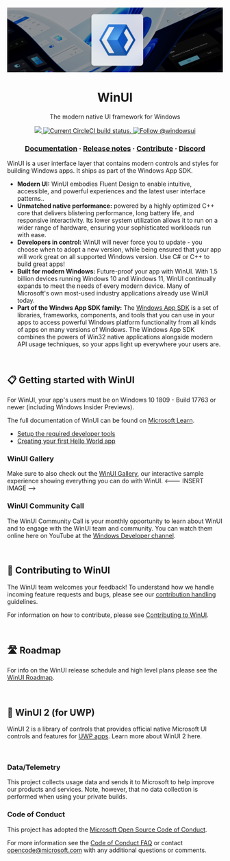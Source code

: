 ![WinUI hero image](docs/images/banner.png)

<h1 align="center">
    WinUI
</h1>
<p align="center">
  The modern native UI framework for Windows
</p>



<p align="center">
  <a href="https://www.nuget.org/packages/Microsoft.UI.Xaml/absoluteLatest">
    <img src="https://img.shields.io/nuget/vpre/Microsoft.UI.Xaml.svg" alt=" " />
  </a>
  <a href="https://dev.azure.com/ms/microsoft-ui-xaml/_apis/build/status/WinUI-Public-MUX-CI?branchName=main">
    <img src="https://dev.azure.com/ms/microsoft-ui-xaml/_apis/build/status/WinUI-Public-MUX-CI?branchName=main" alt="Current CircleCI build status." />
  </a>
  <a href="https://twitter.com/intent/follow?screen_name=windowsui">
    <img src="https://img.shields.io/twitter/follow/windowsui.svg?label=Follow WinUI on X" alt="Follow @windowsui" />
  </a>
</p>

<h3 align="center">
  <a href="https://microsoft.com">Documentation</a>
  <span> · </span>
  <a href="https://microsoft.com">Release notes</a>
  <span> · </span>
  <a href="https://microsoft.com">Contribute</a>
  <span> · </span>
  <a href="https://microsoft.com">Discord</a>
</h3>

WinUI is a user interface layer that contains modern controls and styles for building Windows apps. It ships as part of the Windows App SDK.

- **Modern UI:** WinUI embodies Fluent Design to enable intuitive, accessible, and powerful experiences and the latest user interface patterns..
- **Unmatched native performance:** powered by a highly optimized C++ core that delivers blistering performance, long battery life, and responsive interactivity. Its lower system utilization allows it to run on a wider range of hardware, ensuring your sophisticated workloads run with ease.
- **Developers in control:** WinUI will never force you to update - you choose when to adopt a new version, while being ensured that your app will work great on all supported Windows version. Use C# or C++ to build great apps!
- **Built for modern Windows:** Future-proof your app with WinUI. With 1.5 billion devices running Windows 10 and Windows 11, WinUI continually expands to meet the needs of every modern device. Many of Microsoft's own most-used industry applications already use WinUI today.
- **Part of the Windws App SDK family:** The [Windows App SDK](https://github.com/microsoft/WindowsAppSDK) is a set of libraries, frameworks, components, and tools that you can use in your apps to access powerful Windows platform functionality from all kinds of apps on many versions of Windows. The Windows App SDK combines the powers of Win32 native applications alongside modern API usage techniques, so your apps light up everywhere your users are. 

</br>

## 📋 Getting started with WinUI

For WinUI, your app's users must be on Windows 10 1809 - Build 17763 or newer (including Windows Insider Previews).

The full documentation of WinUI can be found on [Microsoft Learn][docs].

- [Setup the required developer tools][setup]
- [Creating your first Hello World app][hello-world]

[setup]: https://microsoft.com
[hello-world]: https://microsoft.com
[docs]: https://microsoft.com

### WinUI Gallery
Make sure to also check out the [WinUI Gallery][winui-gallery], our interactive sample experience showing everything you can do with WinUI.
<--- INSERT IMAGE -->

[winui-gallery]: https://microsoft.com

### WinUI Community Call
The WinUI Community Call is your monthly opportunity to learn about WinUI and to engage with the WinUI team and community. You can watch them online here on YouTube at the [Windows Developer channel](https://www.youtube.com/channel/UCzLbHrU7U3cUDNQWWAqjceA).

</br>

## 📢 Contributing to WinUI

The WinUI team welcomes your feedback! To understand how we handle incoming feature requests and bugs, please see our [contribution handling](docs/contribution_handling.md) guidelines.

For information on how to contribute, please see [Contributing to WinUI](CONTRIBUTING.md).

</br>

## 🛣️ Roadmap

For info on the WinUI release schedule and high level plans please see the [WinUI Roadmap](docs/roadmap.md).

</br>

## 🔧 WinUI 2 (for UWP)
WinUI 2 is a library of controls that provides official native Microsoft UI controls and features for [UWP apps](https://docs.microsoft.com/windows/uwp/index). Learn more about WinUI 2 here.

</br>

### Data/Telemetry

This project collects usage data and sends it to Microsoft to help improve our products and services. Note, however, that no data collection is performed when using your private builds.

### Code of Conduct

This project has adopted the [Microsoft Open Source Code of Conduct](https://opensource.microsoft.com/codeofconduct/).

For more information see the [Code of Conduct FAQ](https://opensource.microsoft.com/codeofconduct/faq/) or
contact [opencode@microsoft.com](mailto:opencode@microsoft.com) with any additional questions or comments.